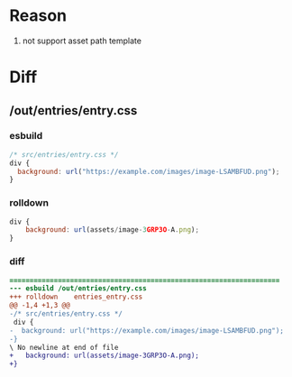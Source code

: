 # Reason
1. not support asset path template
# Diff
## /out/entries/entry.css
### esbuild
```js
/* src/entries/entry.css */
div {
  background: url("https://example.com/images/image-LSAMBFUD.png");
}
```
### rolldown
```js
div {
	background: url(assets/image-3GRP3O-A.png);
}

```
### diff
```diff
===================================================================
--- esbuild	/out/entries/entry.css
+++ rolldown	entries_entry.css
@@ -1,4 +1,3 @@
-/* src/entries/entry.css */
 div {
-  background: url("https://example.com/images/image-LSAMBFUD.png");
-}
\ No newline at end of file
+	background: url(assets/image-3GRP3O-A.png);
+}

```